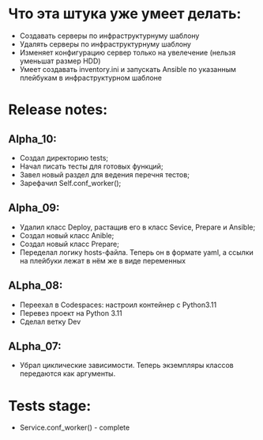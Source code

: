 # Что эта штука уже умеет делать: 
- Создавать серверы по инфраструктурнуму шаблону
- Удалять серверы по инфраструктурнуму шаблону
- Изменяет конфигурацию сервер только на увелечение (нельзя уменьшат размер HDD)
- Умеет создавать inventory.ini и запускать Ansible по указанным плейбукам в инфраструктурном шаблоне

# Release notes:
## Alpha_10:
 - Создал директорию tests;
 - Начал писать тесты для готовых функций;
 - Завел новый раздел для ведения перечня тестов;
 - Зарефачил Self.conf_worker();

## Alpha_09:
 - Удалил класс Deploy, растащив его в класс Sevice, Prepare и Ansible;
 - Создал новый класс Anible;
 - Создал новый класс Prepare;
 - Переделал логику hosts-файла. Теперь он в формате yaml, а ссылки на плейбуки лежат в нём же в виде переменных
## ALpha_08:
 - Переехал в Codespaces: настроил контейнер с Python3.11
 - Перевез проект на Python 3.11
 - Сделал ветку Dev 
## ALpha_07:
 - Убрал циклические зависимости. Теперь экземпляры классов передаются как аргументы. 

 # Tests stage:
 - Service.conf_worker() - complete
 